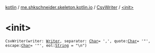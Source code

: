 [kotlin](../../index.md) / [me.shkschneider.skeleton.kotlin.io](../index.md) / [CsvWriter](index.md) / [&lt;init&gt;](./-init-.md)

# &lt;init&gt;

`CsvWriter(writer: `[`Writer`](https://docs.oracle.com/javase/6/docs/api/java/io/Writer.html)`, separator: `[`Char`](https://kotlinlang.org/api/latest/jvm/stdlib/kotlin/-char/index.html)` = ',', quote: `[`Char`](https://kotlinlang.org/api/latest/jvm/stdlib/kotlin/-char/index.html)` = '"', escape: `[`Char`](https://kotlinlang.org/api/latest/jvm/stdlib/kotlin/-char/index.html)` = '"', eol: `[`String`](https://kotlinlang.org/api/latest/jvm/stdlib/kotlin/-string/index.html)` = "\n")`